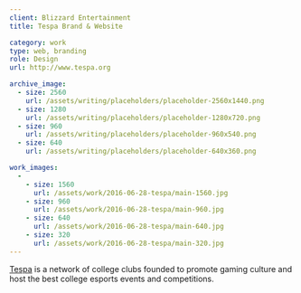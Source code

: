 ```yaml
---
client: Blizzard Entertainment
title: Tespa Brand & Website

category: work
type: web, branding
role: Design
url: http://www.tespa.org

archive_image:
  - size: 2560
    url: /assets/writing/placeholders/placeholder-2560x1440.png
  - size: 1280
    url: /assets/writing/placeholders/placeholder-1280x720.png
  - size: 960
    url: /assets/writing/placeholders/placeholder-960x540.png
  - size: 640
    url: /assets/writing/placeholders/placeholder-640x360.png

work_images:
  -
    - size: 1560
      url: /assets/work/2016-06-28-tespa/main-1560.jpg
    - size: 960
      url: /assets/work/2016-06-28-tespa/main-960.jpg
    - size: 640
      url: /assets/work/2016-06-28-tespa/main-640.jpg
    - size: 320
      url: /assets/work/2016-06-28-tespa/main-320.jpg
---
```


[Tespa](http://www.tespa.org) is a network of college clubs founded to promote gaming culture and host the best college esports events and competitions.
